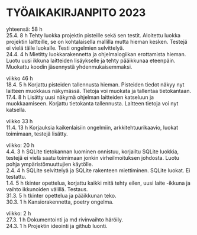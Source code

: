 # TYÖAIKAKIRJANPITO 2023  
  
yhteensä: 58 h  
25.4. 8 h Tehty luokka projektin pisteille sekä sen testit. Aloitettu luokka projektin laitteille, se on kohtalaisella mallilla mutta hieman kesken. Testejä ei vielä tälle luokalle. Testi ongelmien selvittelyä.  
24.4. 4 h Mietitty luokkarakennetta ja ohjelmalogiikan erottamista hieman. Luotu uusi ikkuna laitteiden lisäykselle ja tehty pääikkunaa eteenpäin. Muokattu koodin jäsennystä yhdenmukaisemmaksi.  
  
viikko 46 h  
18.4. 5 h Korjattu pisteiden tallennusta hieman. Pisteiden tiedot näkyy nyt laitteen muokkaus näkymässä. Tietoja voi muokata ja tallentaa tietokantaan.  
17.4. 8 h Lisätty uusi näkymä ohjelman laitteiden katseluun ja muokkaamiseen. Korjattu tietokanta tallennusta. Laitteen tietoja voi nyt katsella.  
  
viikko 33 h  
11.4. 13 h Korjauksia kaikenlaisiin ongelmiin, arkkitehtuurikaavio, luokat toimimaan, testejä lisätty.  
  
viikko: 20 h  
 4.4. 3 h SQLite tietokannan luominen onnistuu, korjailtu SQLite luokkia, testejä ei vielä saatu toimimaan jonkin virheilmoituksen johdosta. Luotu pohja ympäristömuuttujien käytölle.  
 2.4. 4 h SQLite selvittelyä ja SQLite rakenteen miettiminen. SQLite luokat. Ei testattu.  
 1.4. 5 h tkinter opettelua, korjattu kaikki mitä tehty eilen, uusi laite -ikkuna ja vaihto ikkunoiden välillä. Testaus.  
31.3. 5 h tkinter opettelua ja pääikkunan teko.  
30.3. 1 h Kansiorakennetta, poetry ongelma.   
  
viikko: 2 h  
27.3. 1 h Dokumentointi ja md rivinvaihto häröily.   
24.3. 1 h Projektin ideointi ja github luonti.   
